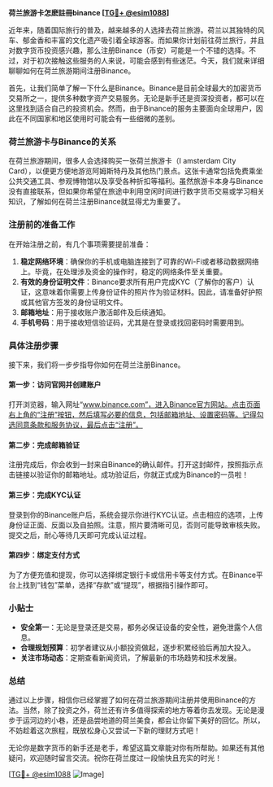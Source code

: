 **荷兰旅游卡怎麽註冊binance [[TG💪+ @esim1088](https://t.me/s/esim1088)]**

近年来，随着国际旅行的普及，越来越多的人选择去荷兰旅游。荷兰以其独特的风车、郁金香和丰富的文化遗产吸引着全球游客。而如果你计划前往荷兰旅行，并且对数字货币投资感兴趣，那么注册Binance（币安）可能是一个不错的选择。不过，对于初次接触这些服务的人来说，可能会感到有些迷茫。今天，我们就来详细聊聊如何在荷兰旅游期间注册Binance。

首先，让我们简单了解一下什么是Binance。Binance是目前全球最大的加密货币交易所之一，提供多种数字资产交易服务。无论是新手还是资深投资者，都可以在这里找到适合自己的投资机会。然而，由于Binance的服务主要面向全球用户，因此在不同国家和地区使用时可能会有一些细微的差别。

### 荷兰旅游卡与Binance的关系

在荷兰旅游期间，很多人会选择购买一张荷兰旅游卡（I amsterdam City Card），以便更方便地游览阿姆斯特丹及其他热门景点。这张卡通常包括免费乘坐公共交通工具、参观博物馆以及享受各种折扣等福利。虽然旅游卡本身与Binance没有直接联系，但如果你希望在旅途中利用空闲时间进行数字货币交易或学习相关知识，了解如何在荷兰注册Binance就显得尤为重要了。

### 注册前的准备工作

在开始注册之前，有几个事项需要提前准备：

1. **稳定网络环境**：确保你的手机或电脑连接到了可靠的Wi-Fi或者移动数据网络上。毕竟，在处理涉及资金的操作时，稳定的网络条件至关重要。
2. **有效的身份证明文件**：Binance要求所有用户完成KYC（了解你的客户）认证，这意味着你需要上传身份证件的照片作为验证材料。因此，请准备好护照或其他官方签发的身份证明文件。
3. **邮箱地址**：用于接收账户激活邮件及后续通知。
4. **手机号码**：用于接收短信验证码，尤其是在登录或找回密码时需要用到。

### 具体注册步骤

接下来，我们将一步步指导你如何在荷兰注册Binance。

#### 第一步：访问官网并创建账户

打开浏览器，输入网址“www.binance.com”，进入Binance官方网站。点击页面右上角的“注册”按钮，然后填写必要的信息，包括邮箱地址、设置密码等。记得勾选同意条款和服务协议，最后点击“注册”。

#### 第二步：完成邮箱验证

注册完成后，你会收到一封来自Binance的确认邮件。打开这封邮件，按照指示点击链接以验证你的邮箱地址。成功验证后，你就正式成为Binance的一员啦！

#### 第三步：完成KYC认证

登录到你的Binance账户后，系统会提示你进行KYC认证。点击相应的选项，上传身份证正面、反面以及自拍照。注意，照片要清晰可见，否则可能导致审核失败。提交之后，耐心等待几天即可完成认证过程。

#### 第四步：绑定支付方式

为了方便充值和提现，你可以选择绑定银行卡或信用卡等支付方式。在Binance平台上找到“钱包”菜单，选择“存款”或“提现”，根据指引操作即可。

### 小贴士

- **安全第一**：无论是登录还是交易，都务必保证设备的安全性，避免泄露个人信息。
- **合理规划预算**：初学者建议从小额投资做起，逐步积累经验后再加大投入。
- **关注市场动态**：定期查看新闻资讯，了解最新的市场趋势和技术发展。

### 总结

通过以上步骤，相信你已经掌握了如何在荷兰旅游期间注册并使用Binance的方法。当然，除了投资之外，荷兰还有许多值得探索的地方等着你去发现。无论是漫步于运河边的小巷，还是品尝地道的荷兰美食，都会让你留下美好的回忆。所以，不妨趁着这次旅程，既放松身心又尝试一下新的理财方式吧！

无论你是数字货币的新手还是老手，希望这篇文章能对你有所帮助。如果还有其他疑问，欢迎随时留言交流。祝你在荷兰度过一段愉快且充实的时光！

[[TG💪+ @esim1088](https://t.me/s/esim1088) ![Image](https://i.postimg.cc/4NQfJmqS/Snipaste-2025-05-13-00-14-12.png)]